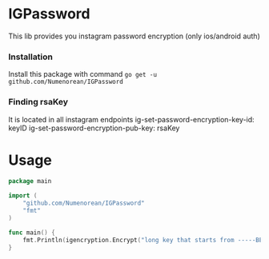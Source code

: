 # IGPassword
This lib provides you instagram password encryption (only ios/android auth)
### Installation
Install this package with command `go get -u github.com/Numenorean/IGPassword`

### Finding rsaKey
It is located in all instagram endpoints
ig-set-password-encryption-key-id: keyID
ig-set-password-encryption-pub-key: rsaKey

# Usage
```go
package main

import (
	"github.com/Numenorean/IGPassword"
	"fmt"
)

func main() {
    fmt.Println(igencryption.Encrypt("long key that starts from -----BEGIN PUBLIC KEY-----", "password", 136)) // keyID only as example
}
```
